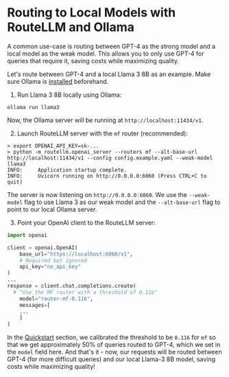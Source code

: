 # Routing to Local Models with RouteLLM and Ollama

A common use-case is routing between GPT-4 as the strong model and a local model as the weak model. This allows you to only use GPT-4 for queries that require it, saving costs while maximizing quality.

Let's route between GPT-4 and a local Llama 3 8B as an example. Make sure Ollama is [installed](https://github.com/ollama/ollama?tab=readme-ov-file#ollama) beforehand.

1. Run Llama 3 8B locally using Ollama:
```
ollama run llama3
```
Now, the Ollama server will be running at `http://localhost:11434/v1`.

2. Launch RouteLLM server with the `mf` router (recommended):
```
> export OPENAI_API_KEY=sk-...
> python -m routellm.openai_server --routers mf --alt-base-url http://localhost:11434/v1 --config config.example.yaml --weak-model llama3
INFO:     Application startup complete.
INFO:     Uvicorn running on http://0.0.0.0:6060 (Press CTRL+C to quit)
```
The server is now listening on `http://0.0.0.0:6060`. We use the `--weak-model` flag to use Llama 3 as our weak model and the `--alt-base-url` flag to point to our local Ollama server.

3. Point your OpenAI client to the RouteLLM server:
```python
import openai

client = openai.OpenAI(
	base_url="https://localhost:6060/v1",
	# Required but ignored
	api_key="no_api_key"
)
...
response = client.chat.completions.create(
  # "Use the MF router with a threshold of 0.116"
	model="router-mf-0.116",
	messages=[
    ...
	]
)
```
In the [Quickstart](../README.md#quickstart) section, we calibrated the threshold to be `0.116` for `mf` so that we get approximately 50% of queries routed to GPT-4, which we set in the `model` field here. And that's it - now, our requests will be routed between GPT-4 (for more difficult queries) and our local Llama-3 8B model, saving costs while maximizing quality!
